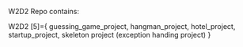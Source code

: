 W2D2 Repo contains:

W2D2 [5]={
    guessing_game_project,
    hangman_project,
    hotel_project,
    startup_project,
    skeleton project (exception handing project)
}